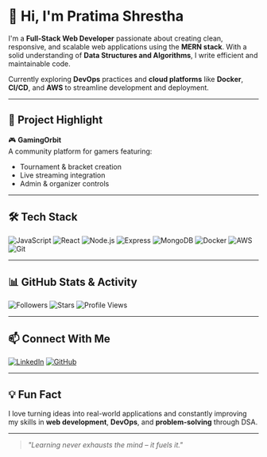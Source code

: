 # 👋 Hi, I'm Pratima Shrestha

I'm a **Full-Stack Web Developer** passionate about creating clean, responsive, and scalable web applications using the **MERN stack**. With a solid understanding of **Data Structures and Algorithms**, I write efficient and maintainable code.

Currently exploring **DevOps** practices and **cloud platforms** like **Docker**, **CI/CD**, and **AWS** to streamline development and deployment.

---

## 🚀 Project Highlight

🎮 **GamingOrbit**  
A community platform for gamers featuring:
- Tournament & bracket creation  
- Live streaming integration  
- Admin & organizer controls

---

## 🛠 Tech Stack

![JavaScript](https://img.shields.io/badge/JavaScript-F7DF1E?style=flat&logo=javascript&logoColor=black)
![React](https://img.shields.io/badge/React-61DAFB?style=flat&logo=react&logoColor=black)
![Node.js](https://img.shields.io/badge/Node.js-339933?style=flat&logo=node.js&logoColor=white)
![Express](https://img.shields.io/badge/Express.js-000000?style=flat&logo=express&logoColor=white)
![MongoDB](https://img.shields.io/badge/MongoDB-47A248?style=flat&logo=mongodb&logoColor=white)
![Docker](https://img.shields.io/badge/Docker-2496ED?style=flat&logo=docker&logoColor=white)
![AWS](https://img.shields.io/badge/AWS-FF9900?style=flat&logo=amazonaws&logoColor=white)
![Git](https://img.shields.io/badge/Git-F05032?style=flat&logo=git&logoColor=white)

---

## 📊 GitHub Stats & Activity

![Followers](https://img.shields.io/github/followers/Pratima89-Shrestha?label=Followers&style=social)
![Stars](https://img.shields.io/github/stars/Pratima89-Shrestha?label=Stars&style=social)
![Profile Views](https://komarev.com/ghpvc/?username=Pratima89-Shrestha&color=brightgreen)

---

## 📫 Connect With Me

[![LinkedIn](https://img.shields.io/badge/LinkedIn-blue?style=flat&logo=linkedin&logoColor=white)](https://www.linkedin.com/in/pratima-shrestha-225494229/)
[![GitHub](https://img.shields.io/badge/GitHub-181717?style=flat&logo=github&logoColor=white)](https://github.com/Pratima89-Shrestha)

---

## 💡 Fun Fact

I love turning ideas into real-world applications and constantly improving my skills in **web development**, **DevOps**, and **problem-solving** through DSA.

---

> *"Learning never exhausts the mind – it fuels it."*

